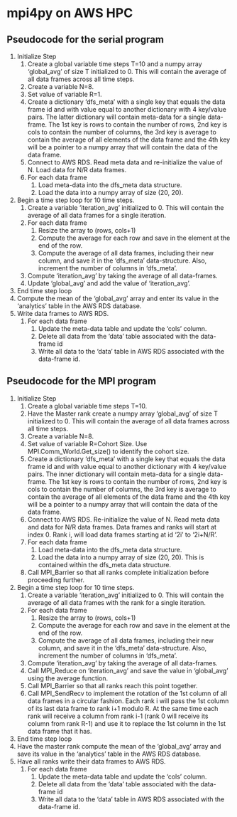 # mpi4py on AWS HPC
## Pseudocode for the serial program ##
1. Initialize Step
	1. Create a global variable time steps T=10 and a numpy array ‘global_avg’ of size T initialized to 0. This will contain the average of all data frames across all time steps.
	2. Create a variable N=8.
	3. Set value of variable R=1.
	4. Create a dictionary ‘dfs_meta’ with a single key that equals the data frame id and with value equal to 	another dictionary with 4 key/value pairs. The latter dictionary will contain meta-data for a single data-frame. The 1st key is rows to contain the number of rows, 2nd key is cols to contain the number of columns, the 3rd key is average to contain the average of all elements of the data frame and the 4th key will be a pointer to a numpy array that will contain the data of the data frame.
	5. Connect to AWS RDS. Read meta data and re-initialize the value of N. Load data for N/R data frames. 
	6. For each data frame
		1. Load meta-data into the dfs_meta data structure.
		2. Load the data into a numpy array of size (20, 20).
2. Begin a time step loop for 10 time steps.
	1. Create a variable ‘iteration_avg’ initialized to 0. This will contain the average of all data frames for a single iteration.
	2. For each data frame
		1. Resize the array to (rows, cols+1)
		2. Compute the average for each row and save in the element at the end of the row.
		3. Compute the average of all data frames, including their new column, and save it in the ‘dfs_meta’ data-structure. Also, increment the number of columns in ‘dfs_meta’.
	3. Compute ‘iteration_avg’ by taking the average of all data-frames.
	4. Update ‘global_avg’ and add the value of ‘iteration_avg’.
3. End time step loop
4. Compute the mean of the ‘global_avg’ array and enter its value in the ‘analytics’ table in the AWS RDS database.
5. Write data frames to AWS RDS.
	1. For each data frame
		1. Update the meta-data table and update the ‘cols’ column.
		2. Delete all data from the ‘data’ table associated with the data-frame id
		3. Write all data to the ‘data’ table in AWS RDS associated with the data-frame id.
## Pseudocode for the MPI program ##
1. Initialize Step
	1. Create a global variable time steps T=10.
	2. Have the Master rank create a numpy array ‘global_avg’ of size T initialized to 0. This will contain the average of all data frames across all time steps.
	3. Create a variable N=8.
	4. Set value of variable R=Cohort Size. Use MPI.Comm_World.Get_size() to identify the cohort size.
	5. Create a dictionary ‘dfs_meta’ with a single key that equals the data frame id and with value equal to another dictionary with 4 key/value pairs. The inner dictionary will contain meta-data for a single data-frame. The 1st key is rows to contain the number of rows, 2nd key is cols to contain the number of columns, the 3rd key is average to contain the average of all elements of the data frame and the 4th key will be a pointer to a numpy array that will contain the data of the data frame.
	6. Connect to AWS RDS. Re-initialize the value of N. Read meta data and data for N/R data frames. Data frames and ranks will start at index 0. Rank i, will load data frames starting at id ‘2i’ to ‘2i+N/R’.
	7. For each data frame
		1. Load meta-data into the dfs_meta data structure.
		2. Load the data into a numpy array of size (20, 20). This is contained within the dfs_meta data structure.
	8. Call MPI_Barrier so that all ranks complete initialization before proceeding further.
2. Begin a time step loop for 10 time steps.
	1. Create a variable ‘iteration_avg’ initialized to 0. This will contain the average of all data frames with the rank for a single iteration.
	2. For each data frame
		1. Resize the array to (rows, cols+1)
		2. Compute the average for each row and save in the element at the end of the row.
		3. Compute the average of all data frames, including their new column, and save it in the ‘dfs_meta’ data-structure. Also, increment the number of columns in ‘dfs_meta’.
	3. Compute ‘iteration_avg’ by taking the average of all data-frames.
	4. Call MPI_Reduce on ‘iteration_avg’ and save the value in ‘global_avg’ using the average 	function.
	5. Call MPI_Barrier so that all ranks reach this point together.
	6. Call MPI_SendRecv to implement the rotation of the 1st column of all data frames in a circular fashion. Each rank i will pass the 1st column of its last data frame to rank i+1 modulo R. At the same time each rank will receive a column from rank i-1 (rank 0 will receive its column from rank R-1) and use it to replace the 1st column in the 1st data frame that it has.
3. End time step loop
4. Have the master rank compute the mean of the ‘global_avg’ array and save its value in the ‘analytics’ table in the AWS RDS database.
5. Have all ranks write their data frames to AWS RDS.
	1. For each data frame
		1. Update the meta-data table and update the ‘cols’ column.
		2. Delete all data from the ‘data’ table associated with the data-frame id
		3. Write all data to the ‘data’ table in AWS RDS associated with the data-frame id.
